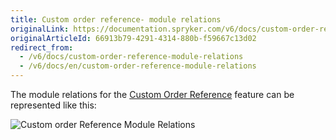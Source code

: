 ```yaml
---
title: Custom order reference- module relations
originalLink: https://documentation.spryker.com/v6/docs/custom-order-reference-module-relations
originalArticleId: 66913b79-4291-4314-880b-f59667c13d02
redirect_from:
  - /v6/docs/custom-order-reference-module-relations
  - /v6/docs/en/custom-order-reference-module-relations
---
```


The module relations for the [Custom Order Reference](/docs/scos/dev/features/202009.0/order-management/order-management-feature-overview/custom-order-reference-overview.html) feature can be represented like this:

![Custom order Reference Module Relations](https://confluence-connect.gliffy.net/embed/image/48319fea-1661-457f-9b4f-b8029dea8e70.png?utm_medium=live&utm_source=custom)
